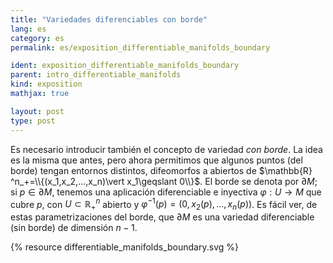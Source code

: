 ```yaml
---
title: "Variedades diferenciables con borde"
lang: es
category: es
permalink: es/exposition_differentiable_manifolds_boundary

ident: exposition_differentiable_manifolds_boundary
parent: intro_differentiable_manifolds
kind: exposition
mathjax: true

layout: post
type: post
---
```



Es necesario introducir también el concepto de variedad <i>con borde</i>. La idea es la misma que antes, pero ahora permitimos que algunos puntos (del borde) tengan entornos distintos, difeomorfos a abiertos de $\mathbb{R} ^n_+=\\{(x_1,x_2,...,x_n)\vert x_1\geqslant 0\\}$. El borde se denota por $\partial M$; si $p\in \partial M$, tenemos una aplicación diferenciable e inyectiva $\varphi:U \longrightarrow M$ que cubre $p$, con $U\subset\mathbb{R} ^n_+$ abierto y $\varphi^{-1}(p)=(0,x_2(p),...,x_n(p))$. Es fácil ver, de estas parametrizaciones del borde, que $\partial M$ es una variedad diferenciable (sin borde) de dimensión $n-1$.

{% resource differentiable_manifolds_boundary.svg %}


